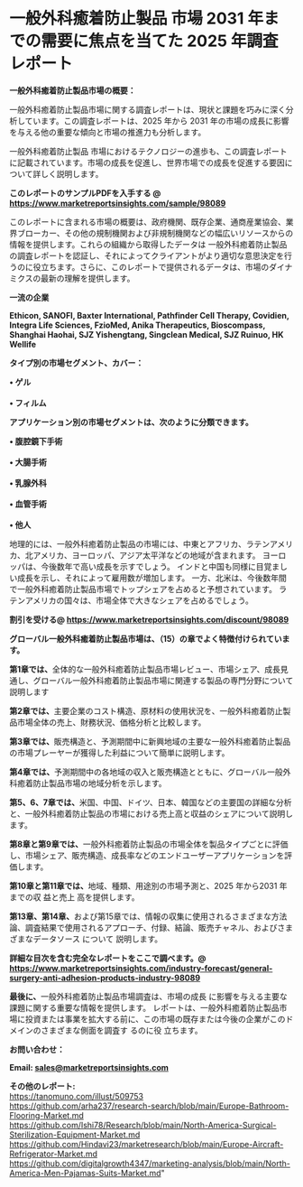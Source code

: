 # 一般外科癒着防止製品 市場 2031 年までの需要に焦点を当てた 2025 年調査レポート

<strong><b>一般外科癒着防止製品市場の概要：</b></strong>

一般外科癒着防止製品市場に関する調査レポートは、現状と課題を巧みに深く分析しています。この調査レポートは、2025 年から 2031 年の市場の成長に影響を与える他の重要な傾向と市場の推進力も分析します。

一般外科癒着防止製品 市場におけるテクノロジーの進歩も、この調査レポートに記載されています。市場の成長を促進し、世界市場での成長を促進する要因について詳しく説明します。

<strong>このレポートのサンプルPDFを入手する @ <a href=https://www.marketreportsinsights.com/sample/98089>https://www.marketreportsinsights.com/sample/98089</a></strong>

このレポートに含まれる市場の概要は、政府機関、既存企業、通商産業協会、業界ブローカー、その他の規制機関および非規制機関などの幅広いリソースからの情報を提供します。これらの組織から取得したデータは 一般外科癒着防止製品 の調査レポートを認証し、それによってクライアントがより適切な意思決定を行うのに役立ちます。さらに、このレポートで提供されるデータは、市場のダイナミクスの最新の理解を提供します。

<strong>一流の企業</strong>

<strong><b>Ethicon, SANOFI, Baxter International, Pathfinder Cell Therapy, Covidien, Integra Life Sciences, FzioMed, Anika Therapeutics, Bioscompass, Shanghai Haohai, SJZ Yishengtang, Singclean Medical, SJZ Ruinuo, HK Wellife</b></strong>

<strong><b>タイプ別の市場セグメント、カバー：</b></strong>

<strong>• ゲル<br><br>• フィルム</strong>

<strong><b>アプリケーション別の市場セグメントは、次のように分類できます。</b></strong>

<strong>• 腹腔鏡下手術<br><br>• 大腸手術<br><br>• 乳腺外科<br><br>• 血管手術<br><br>• 他人</strong>

 地理的には、一般外科癒着防止製品の市場には、中東とアフリカ、ラテンアメリカ、北アメリカ、ヨーロッパ、アジア太平洋などの地域が含まれます。 ヨーロッパは、今後数年で高い成長を示すでしょう。 インドと中国も同様に目覚ましい成長を示し、それによって雇用数が増加します。 一方、北米は、今後数年間で一般外科癒着防止製品市場でトップシェアを占めると予想されています。 ラテンアメリカの国々は、市場全体で大きなシェアを占めるでしょう。

<strong>割引を受ける@ <a href=https://www.marketreportsinsights.com/discount/98089>https://www.marketreportsinsights.com/discount/98089</a></strong>

<strong><b>グローバル一般外科癒着防止製品市場は、（15）の章でよく特徴付けられています。</b></strong>

<strong><b>第</b></strong><strong><b>1章では、</b></strong>全体的な一般外科癒着防止製品市場レビュー、市場シェア、成長見通し、グローバル一般外科癒着防止製品市場に関連する製品の専門分野について説明します

<strong><b>第2章では、</b></strong>主要企業のコスト構造、原材料の使用状況を、一般外科癒着防止製品市場全体の売上、財務状況、価格分析と比較します。

<strong><b>第3章では、</b></strong>販売構造と、予測期間中に新興地域の主要な一般外科癒着防止製品の市場プレーヤーが獲得した利益について簡単に説明します。

<strong><b>第4章では、</b></strong>予測期間中の各地域の収入と販売構造とともに、グローバル一般外科癒着防止製品市場の地域分析を示します。

<strong><b>第5、6、7章では、</b></strong>米国、中国、ドイツ、日本、韓国などの主要国の詳細な分析と、一般外科癒着防止製品の市場における売上高と収益のシェアについて説明します。

<strong><b>第8章と第9章では、</b></strong>一般外科癒着防止製品の市場全体を製品タイプごとに評価し、市場シェア、販売構造、成長率などのエンドユーザーアプリケーションを評価します。

<strong><b>第10章と第11章では、</b></strong>地域、種類、用途別の市場予測と、2025 年から2031 年までの収 益と売上 高を提供します。

<strong><b>第13章、第14章、</b></strong>および第15章では、情報の収集に使用されるさまざまな方法論、調査結果で使用されるアプローチ、付録、結論、販売チャネル、およびさまざまなデータソース について 説明します。

<strong>詳細な目次を含む完全なレポートをここで調べます。@ <a href=https://www.marketreportsinsights.com/industry-forecast/general-surgery-anti-adhesion-products-industry-98089>https://www.marketreportsinsights.com/industry-forecast/general-surgery-anti-adhesion-products-industry-98089</a></strong>

<strong><b>最後に、</b></strong>一般外科癒着防止製品市場調査は、市場の成長 に影響を</a>与える主要な課題に関する重要な情報を提供します。 レポートは、一般外科癒着防止製品市場に投資または事業を拡大する前に、この市場の既存または今後の企業がこのドメインのさまざまな側面を調査す るのに役 立ちます。

<strong><b>お問い合わせ：</b></strong>

<strong>Email: </strong><a href=mailto:sales@marketreportsinsights.com><strong>sales@marketreportsinsights.com</strong></a>

<strong>その他のレポート:</strong>
<br>
<a href=https://tanomuno.com/illust/509753>https://tanomuno.com/illust/509753</a>
<br>
<a href=https://github.com/arha237/research-search/blob/main/Europe-Bathroom-Flooring-Market.md>https://github.com/arha237/research-search/blob/main/Europe-Bathroom-Flooring-Market.md</a>
<br>
<a href=https://github.com/Ishi78/Research/blob/main/North-America-Surgical-Sterilization-Equipment-Market.md>https://github.com/Ishi78/Research/blob/main/North-America-Surgical-Sterilization-Equipment-Market.md</a>
<br>
<a href=https://github.com/Hindavi23/marketresearch/blob/main/Europe-Aircraft-Refrigerator-Market.md>https://github.com/Hindavi23/marketresearch/blob/main/Europe-Aircraft-Refrigerator-Market.md</a>
<br>
<a href=https://github.com/digitalgrowth4347/marketing-analysis/blob/main/North-America-Men-Pajamas-Suits-Market.md>https://github.com/digitalgrowth4347/marketing-analysis/blob/main/North-America-Men-Pajamas-Suits-Market.md</a>"
